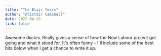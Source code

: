 ```yaml
---
title: "The Blair Years"
author: "Alistair Campbell"
date: 2022-04-20
link: false
---
```


Awesome diaries. Really gives a sense of how the New Labour project got going and what it stood for. It's often funny - I'll include some of the best bits below when I get a chance to write it up.
